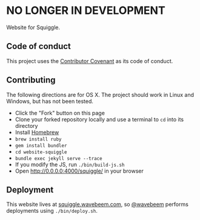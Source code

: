 # NO LONGER IN DEVELOPMENT

Website for Squiggle.

## Code of conduct

This project uses the [Contributor Covenant][cove] as its code of conduct.

## Contributing

The following directions are for OS X. The project should work in Linux and Windows, but has not been tested.

- Click the "Fork" button on this page
- Clone your forked repository locally and use a terminal to `cd` into its directory
- Install [Homebrew](http://brew.sh/)
- `brew install ruby`
- `gem install bundler`
- `cd website-squiggle`
- `bundle exec jekyll serve --trace`
- If you modify the JS, run `./bin/build-js.sh`
- Open <http://0.0.0.0:4000/squiggle/> in your browser

## Deployment

This website lives at [squiggle.wavebeem.com][sqgl], so [@wavebeem][wave]
performs deployments using `./bin/deploy.sh`.

[sqgl]: http://squiggle.wavebeem.com/
[site]: http://0.0.0.0:4000/squiggle/
[wave]: https://github.com/wavebeem
[cove]: https://github.com/wavebeem/website-squiggle/blob/master/CODE_OF_CONDUCT.md
